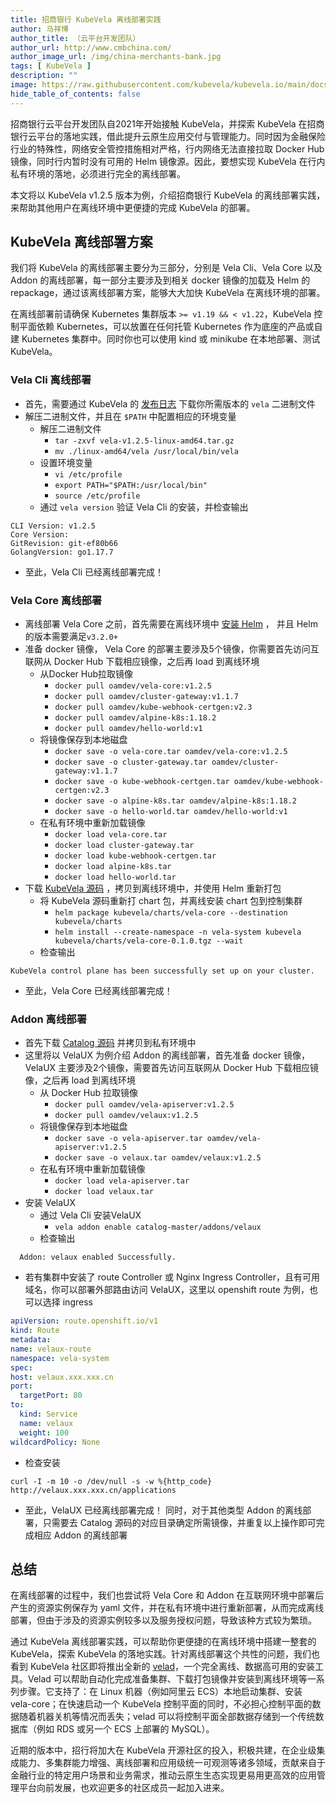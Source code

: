 ```yaml
---
title: 招商银行 KubeVela 离线部署实践
author: 马祥博
author_title: （云平台开发团队）
author_url: http://www.cmbchina.com/
author_image_url: /img/china-merchants-bank.jpg
tags: [ KubeVela ]
description: ""
image: https://raw.githubusercontent.com/kubevela/kubevela.io/main/docs/resources/KubeVela-03.png
hide_table_of_contents: false
---
```


招商银行云平台开发团队自2021年开始接触 KubeVela，并探索 KubeVela 在招商银行云平台的落地实践，借此提升云原生应用交付与管理能力。同时因为金融保险行业的特殊性，网络安全管控措施相对严格，行内网络无法直接拉取 Docker Hub 镜像，同时行内暂时没有可用的 Helm 镜像源。因此，要想实现 KubeVela 在行内私有环境的落地，必须进行完全的离线部署。

本文将以 KubeVela v1.2.5 版本为例，介绍招商银行 KubeVela 的离线部署实践，来帮助其他用户在离线环境中更便捷的完成 KubeVela 的部署。

<!--truncate-->

## KubeVela 离线部署方案

我们将 KubeVela 的离线部署主要分为三部分，分别是 Vela Cli、Vela Core 以及 Addon 的离线部署，每一部分主要涉及到相关 docker 镜像的加载及 Helm 的 repackage，通过该离线部署方案，能够大大加快 KubeVela 在离线环境的部署。

在离线部署前请确保 Kubernetes 集群版本 `>= v1.19 && < v1.22`，KubeVela 控制平面依赖 Kubernetes，可以放置在任何托管 Kubernetes 作为底座的产品或自建 Kubernetes 集群中。同时你也可以使用 kind 或 minikube 在本地部署、测试 KubeVela。

### Vela Cli 离线部署

- 首先，需要通过 KubeVela 的 [发布日志](https://github.com/kubevela/kubevela/releases) 下载你所需版本的 `vela` 二进制文件
- 解压二进制文件，并且在 `$PATH` 中配置相应的环境变量 
   - 解压二进制文件 
      - `tar -zxvf vela-v1.2.5-linux-amd64.tar.gz`
      - `mv ./linux-amd64/vela /usr/local/bin/vela`
   - 设置环境变量 
      - `vi /etc/profile`
      - `export PATH="$PATH:/usr/local/bin"`
      - `source /etc/profile`
   - 通过 `vela version` 验证 Vela Cli 的安装，并检查输出
```shell
CLI Version: v1.2.5
Core Version:
GitRevision: git-ef80b66
GolangVersion: go1.17.7
```

- 至此，Vela Cli 已经离线部署完成！

### Vela Core 离线部署

- 离线部署 Vela Core 之前，首先需要在离线环境中 [安装 Helm](https://helm.sh/docs/intro/install/) ， 并且 Helm 的版本需要满足`v3.2.0+`
- 准备 docker 镜像， Vela Core 的部署主要涉及5个镜像，你需要首先访问互联网从 Docker Hub 下载相应镜像，之后再 load 到离线环境 
   - 从Docker Hub拉取镜像 
      - `docker pull oamdev/vela-core:v1.2.5`
      - `docker pull oamdev/cluster-gateway:v1.1.7`
      - `docker pull oamdev/kube-webhook-certgen:v2.3`
      - `docker pull oamdev/alpine-k8s:1.18.2`
      - `docker pull oamdev/hello-world:v1`
   - 将镜像保存到本地磁盘 
      - `docker save -o vela-core.tar oamdev/vela-core:v1.2.5`
      - `docker save -o cluster-gateway.tar oamdev/cluster-gateway:v1.1.7`
      - `docker save -o kube-webhook-certgen.tar oamdev/kube-webhook-certgen:v2.3`
      - `docker save -o alpine-k8s.tar oamdev/alpine-k8s:1.18.2`
      - `docker save -o hello-world.tar oamdev/hello-world:v1`
   - 在私有环境中重新加载镜像 
      - `docker load vela-core.tar`
      - `docker load cluster-gateway.tar`
      - `docker load kube-webhook-certgen.tar`
      - `docker load alpine-k8s.tar`
      - `docker load hello-world.tar`
- 下载 [KubeVela 源码](https://github.com/kubevela/kubevela/releases) ，拷贝到离线环境中，并使用 Helm 重新打包 
   - 将 KubeVela 源码重新打 chart 包，并离线安装 chart 包到控制集群 
      - `helm package kubevela/charts/vela-core --destination kubevela/charts`
      - `helm install --create-namespace -n vela-system kubevela kubevela/charts/vela-core-0.1.0.tgz --wait`
   - 检查输出
```shell
KubeVela control plane has been successfully set up on your cluster.
```

- 至此，Vela Core 已经离线部署完成！

### Addon 离线部署

- 首先下载 [Catalog 源码](https://github.com/kubevela/catalog) 并拷贝到私有环境中
- 这里将以 VelaUX 为例介绍 Addon 的离线部署，首先准备 docker 镜像，VelaUX 主要涉及2个镜像，需要首先访问互联网从 Docker Hub 下载相应镜像，之后再 load 到离线环境 
   - 从 Docker Hub 拉取镜像 
      - `docker pull oamdev/vela-apiserver:v1.2.5`
      - `docker pull oamdev/velaux:v1.2.5`
   - 将镜像保存到本地磁盘 
      - `docker save -o vela-apiserver.tar oamdev/vela-apiserver:v1.2.5`
      - `docker save -o velaux.tar oamdev/velaux:v1.2.5`
   - 在私有环境中重新加载镜像 
      - `docker load vela-apiserver.tar`
      - `docker load velaux.tar`
- 安装 VelaUX 
   - 通过 Vela Cli 安装VelaUX 
      - `vela addon enable catalog-master/addons/velaux`
   - 检查输出
```shell
  Addon: velaux enabled Successfully.
```

   - 若有集群中安装了 route Controller 或 Nginx Ingress Controller，且有可用域名，你可以部署外部路由访问 VelaUX，这里以 openshift route 为例，也可以选择 ingress
```yaml
apiVersion: route.openshift.io/v1
kind: Route
metadata:
name: velaux-route
namespace: vela-system
spec:
host: velaux.xxx.xxx.cn
port:
  targetPort: 80
to:
  kind: Service
  name: velaux
  weight: 100
wildcardPolicy: None
```

   - 检查安装
```shell
curl -I -m 10 -o /dev/null -s -w %{http_code} http://velaux.xxx.xxx.cn/applications
```

- 至此，VelaUX 已经离线部署完成！ 同时，对于其他类型 Addon 的离线部署，只需要去 Catalog 源码的对应目录确定所需镜像，并重复以上操作即可完成相应 Addon 的离线部署

## 总结

在离线部署的过程中，我们也尝试将 Vela Core 和 Addon 在互联网环境中部署后产生的资源实例保存为 yaml 文件，并在私有环境中进行重新部署，从而完成离线部署，但由于涉及的资源实例较多以及服务授权问题，导致该种方式较为繁琐。

通过 KubeVela 离线部署实践，可以帮助你更便捷的在离线环境中搭建一整套的 KubeVela，探索 KubeVela 的落地实践。针对离线部署这个共性的问题，我们也看到 KubeVela 社区即将推出全新的 [velad](https://github.com/oam-dev/velad)，一个完全离线、数据高可用的安装工具。Velad 可以帮助自动化完成准备集群、下载打包镜像并安装到离线环境等一系列步骤。它支持了：在 Linux 机器（例如阿里云 ECS）本地启动集群、安装 vela-core；在快速启动一个 KubeVela 控制平面的同时，不必担心控制平面的数据随着机器关机等情况而丢失；velad 可以将控制平面全部数据存储到一个传统数据库（例如 RDS 或另一个 ECS 上部署的 MySQL）。

近期的版本中，招行将加大在 KubeVela 开源社区的投入，积极共建，在企业级集成能力、多集群能力增强、离线部署和应用级统一可观测等诸多领域，贡献来自于金融行业的特定用户场景和业务需求，推动云原生生态实现更易用更高效的应用管理平台向前发展，也欢迎更多的社区成员一起加入进来。
